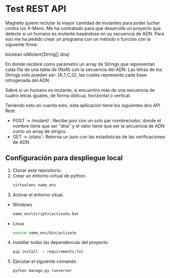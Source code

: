 # Test REST API
Magneto quiere reclutar la mayor cantidad de mutantes para poder luchar contra los X-Mens.
Me ha contratado para que desarrolle un proyecto que detecte si un humano es mutante basándose en su secuencia de ADN.
Para eso me ha pedido crear un programa con un método o función con la siguiente firma:

boolean isMutant(String[] dna)

En donde recibiré como parámetro un array de Strings que representan cada fila de una tabla de (NxN) con la secuencia del ADN. Las letras de los Strings solo pueden ser: (A,T,C,G), las cuales representa cada base nitrogenada del ADN.

Sabré si un humano es mutante, si encuentro más de una secuencia de cuatro letras iguales, de forma oblicua, horizontal o vertical.

Teniendo esto en cuenta esto, esta aplicación tiene los siguientes dos API Rest:

- POST -> /mutant/ : Recibe json con un solo par nombre/valor, donde el nombre tiene que ser "dna" y el valor tiene que ser la secuencia de ADN como un array de strigns. 
- GET -> /stats/ : Retorna un json con las estadisticas de las verificaciones de ADN.

## Configuración para despliegue local
1. Clonar este repositorio.
2. Crear un entorno virtual de python.
    ```sh
    virtualenv name_env
    ```
3. Activar el entorno vitual.
  - Windows
    ```sh
    name_env\Scripts\activate.bat
    ```
  - Linux
    ```sh
    source name_env/bin/activate
    ```
4. Installar todas las dependencias del proyecto.
    ```sh
    pip install -r requirements.txt
    ```
5. Ejecutar el siguiente comando.
    ```sh
    python manage.py runserver
    ```

